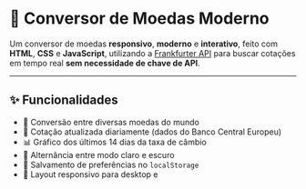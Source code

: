 # 💱 Conversor de Moedas Moderno

Um conversor de moedas **responsivo**, **moderno** e **interativo**, feito com **HTML**, **CSS** e **JavaScript**, utilizando a [Frankfurter API](https://www.frankfurter.dev/) para buscar cotações em tempo real **sem necessidade de chave de API**.

---

## ✨ Funcionalidades

- 🔄 Conversão entre diversas moedas do mundo
- 📅 Cotação atualizada diariamente (dados do Banco Central Europeu)
- 📊 Gráfico dos últimos 14 dias da taxa de câmbio
- 🌙 Alternância entre modo claro e escuro
- 💾 Salvamento de preferências no `localStorage`
- 📱 Layout responsivo para desktop e 
